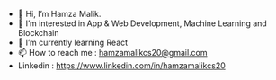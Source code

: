 - 👋 Hi, I’m Hamza Malik.
- 👀 I’m interested in App & Web Development, Machine Learning and Blockchain
- 🌱 I’m currently learning React
- 📫 How to reach me : hamzamalikcs20@gmail.com
- Linkedin : https://www.linkedin.com/in/hamzamalikcs20

